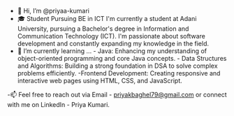 - 👋 Hi, I’m @priyaa-kumari
- 🎓 Student Pursuing BE in ICT
      I'm currently a student at Adani University, pursuing a Bachelor's degree in Information and Communication Technology (ICT).
      I'm passionate about software development and constantly expanding my knowledge in the field.
- 🌱 I’m currently learning ...
      - Java: Enhancing my understanding of object-oriented programming and core Java concepts.
      - Data Structures and Algorithms: Building a strong foundation in DSA to solve complex problems efficiently.
      -Frontend Development: Creating responsive and interactive web pages using HTML, CSS, and JavaScript.
  
-📫
Feel free to reach out via Email - priyakbaghel79@gmail.com or connect with me on LinkedIn - Priya Kumari.


